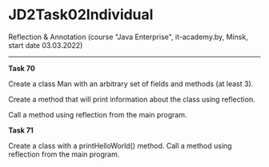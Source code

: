 # JD2Task02Individual
Reflection &amp; Annotation (course "Java Enterprise", it-academy.by, Minsk, start date 03.03.2022)
<hr/>

<b>Task 70</b>
<p>Create a class Man with an arbitrary set of fields and methods (at least 3).</p>
<p>Create a method that will print information about the class using reflection.</p>
<p>Call a method using reflection from the main program.</p>

<b>Task 71</b>
<p>Create a class with a printHelloWorld() method. Call a method using reflection from the main program.</p>
